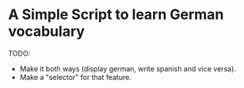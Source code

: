 # A Simple Script to learn German vocabulary

TODO:
 - Make it both ways (display german, write spanish and vice versa).
 - Make a "selector" for that feature.